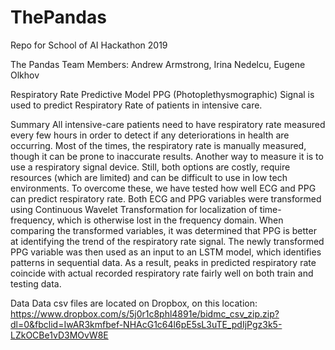 # ThePandas
Repo for School of AI Hackathon 2019

The Pandas
Team Members: Andrew Armstrong, Irina Nedelcu, Eugene Olkhov
 
Respiratory Rate Predictive Model
PPG (Photoplethysmographic) Signal is used to predict Respiratory Rate of patients in intensive care.
 
Summary
All intensive-care patients need to have respiratory rate measured every few hours in order to detect if any deteriorations in health are occurring. Most of the times, the respiratory rate is manually measured, though it can be prone to inaccurate results. Another way to measure it is to use a respiratory signal device. Still, both options are costly, require resources (which are limited) and can be difficult to use in low tech environments.
To overcome these, we have tested how well ECG and PPG can predict respiratory rate. Both ECG and PPG variables were transformed using Continuous Wavelet Transformation for localization of time-frequency, which is otherwise lost in the frequency domain. When comparing the transformed variables, it was determined that PPG is better at identifying the trend of the respiratory rate signal. The newly transformed PPG variable was then used as an input to an LSTM model, which identifies patterns in sequential data. As a result, peaks in predicted respiratory rate coincide with actual recorded respiratory rate fairly well on both train and testing data.

Data
Data csv files are located on Dropbox, on this location: https://www.dropbox.com/s/5j0r1c8phl4891e/bidmc_csv_zip.zip?dl=0&fbclid=IwAR3kmfbef-NHAcG1c64l6pE5sL3uTE_pdIjPgz3k5-LZkOCBe1vD3MOvW8E

